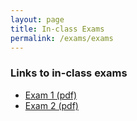```yaml
---
layout: page
title: In-class Exams
permalink: /exams/exams
---
```


### Links to in-class exams

* <a target="_parent" href="exam1.pdf">Exam 1 (pdf)</a>
* <a target="_parent" href="exam2.pdf">Exam 2 (pdf)</a>



